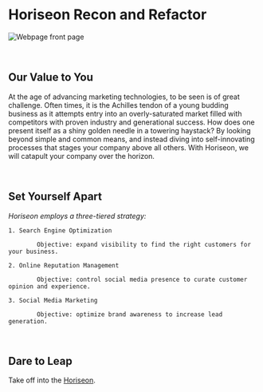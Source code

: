 # Horiseon Recon and Refactor

![Webpage front page](/assets/images/front-page.jpg)

</br>

## Our Value to You

At the age of advancing marketing technologies, to be seen is of great challenge. Often times, it is the Achilles tendon of a young budding business as it attempts entry into an overly-saturated market filled with competitors with proven industry and generational success. How does one present itself as a shiny golden needle in a towering haystack? By looking beyond simple and common means, and instead diving into self-innovating processes that stages your company above all others. With Horiseon, we will catapult your company over the horizon.

</br>

## Set Yourself Apart

*Horiseon employs a three-tiered strategy:*

```
1. Search Engine Optimization

        Objective: expand visibility to find the right customers for your business.

2. Online Reputation Management

        Objective: control social media presence to curate customer opinion and experience.

3. Social Media Marketing

        Objective: optimize brand awareness to increase lead generation.
```

</br>

## Dare to Leap

Take off into the [Horiseon](https://cliffybar.github.io/Horiseon-Recon-and-Refactor/).
